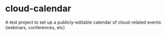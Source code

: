 # cloud-calendar

A test project to set up a publicly-editable calendar of cloud-related events (webinars, conferences, etc)
